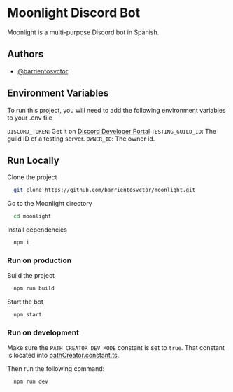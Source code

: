 # Moonlight Discord Bot

Moonlight is a multi-purpose Discord bot in Spanish.

## Authors

- [@barrientosvctor](https://www.github.com/barrientosvctor)


## Environment Variables

To run this project, you will need to add the following environment variables to your .env file

`DISCORD_TOKEN`: Get it on [Discord Developer Portal](https://discord.com/developers/applications)
`TESTING_GUILD_ID`: The guild ID of a testing server.
`OWNER_ID`: The owner id.

## Run Locally

Clone the project

```bash
  git clone https://github.com/barrientosvctor/moonlight.git
```

Go to the Moonlight directory

```bash
  cd moonlight
```

Install dependencies

```bash
  npm i
```

### Run on production

Build the project

```bash
  npm run build
```

Start the bot

```bash
  npm start
```

### Run on development

Make sure the `PATH_CREATOR_DEV_MODE` constant is set to `true`. That constant is located into [pathCreator.constant.ts](src/structures/constants/pathCreator.constant.ts).

Then run the following command:

```bash
  npm run dev
```
